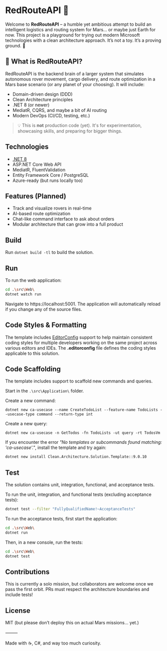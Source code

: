 ﻿# RedRouteAPI 🚀

Welcome to **RedRouteAPI** – a humble yet ambitious attempt to build an intelligent logistics and routing system for Mars… or maybe just Earth for now. This project is a playground for trying out modern Microsoft technologies with a clean architecture approach. It’s not a toy. It’s a proving ground. 🔬

## 🧠 What is RedRouteAPI?

RedRouteAPI is the backend brain of a larger system that simulates autonomous rover movement, cargo delivery, and route optimization in a Mars base scenario (or any planet of your choosing). It will include:

- Domain-driven design (DDD)
- Clean Architecture principles
- .NET 8 (or newer)
- MediatR, CQRS, and maybe a bit of AI routing
- Modern DevOps (CI/CD, testing, etc.)

> 💡 This is **not** production code (yet). It's for experimentation, showcasing skills, and preparing for bigger things.

## Technologies

- [.NET 8](https://dotnet.microsoft.com/)
- ASP.NET Core Web API
- MediatR, FluentValidation
- Entity Framework Core / PostgreSQL
- Azure-ready (but runs locally too)

## Features (Planned)

- Track and visualize rovers in real-time
- AI-based route optimization
- Chat-like command interface to ask about orders
- Modular architecture that can grow into a full product

## Build

Run `dotnet build -tl` to build the solution.

## Run

To run the web application:

```bash
cd .\src\Web\
dotnet watch run
```

Navigate to https://localhost:5001. The application will automatically reload if you change any of the source files.

## Code Styles & Formatting

The template includes [EditorConfig](https://editorconfig.org/) support to help maintain consistent coding styles for multiple developers working on the same project across various editors and IDEs. The **.editorconfig** file defines the coding styles applicable to this solution.

## Code Scaffolding

The template includes support to scaffold new commands and queries.

Start in the `.\src\Application\` folder.

Create a new command:

```
dotnet new ca-usecase --name CreateTodoList --feature-name TodoLists --usecase-type command --return-type int
```

Create a new query:

```
dotnet new ca-usecase -n GetTodos -fn TodoLists -ut query -rt TodosVm
```

If you encounter the error *"No templates or subcommands found matching: 'ca-usecase'."*, install the template and try again:

```bash
dotnet new install Clean.Architecture.Solution.Template::9.0.10
```

## Test

The solution contains unit, integration, functional, and acceptance tests.

To run the unit, integration, and functional tests (excluding acceptance tests):
```bash
dotnet test --filter "FullyQualifiedName!~AcceptanceTests"
```

To run the acceptance tests, first start the application:

```bash
cd .\src\Web\
dotnet run
```

Then, in a new console, run the tests:
```bash
cd .\src\Web\
dotnet test
```

## Contributions

This is currently a solo mission, but collaborators are welcome once we pass the first orbit. PRs must respect the architecture boundaries and include tests!

## License

MIT (but please don’t deploy this on actual Mars missions… yet.)

⸻

Made with ☕, C#, and way too much curiosity.